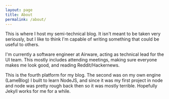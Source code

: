 ```yaml
---
layout: page
title: About
permalink: /about/
---
```


This is where I host my semi-technical blog. It isn't meant to be taken very seriously, but I like to think I'm capable of writing something that could be useful to others.

I'm currently a software engineer at Airware, acting as technical lead for the UI team. This mostly includes attending meetings, making sure everyone makes me look good, and reading Reddit/Hackernews.

This is the fourth platform for my blog. The second was on my own engine (LameBlog) I built to learn NodeJS, and since it was my first project in node and node was pretty rough back then so it was mostly terrible. Hopefully Jekyll works for me for a while.